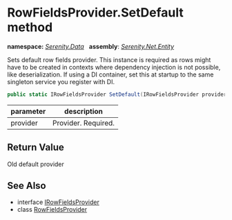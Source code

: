 # RowFieldsProvider.SetDefault method
**namespace:** *[Serenity.Data](../../README.md#serenity.data-namespace)*   **assembly**: *[Serenity.Net.Entity](../../README.md)*

Sets default row fields provider. This instance is required as rows might have to be created in contexts where dependency injection is not possible, like deserialization. If using a DI container, set this at startup to the same singleton service you register with DI.

```csharp
public static IRowFieldsProvider SetDefault(IRowFieldsProvider provider)
```

| parameter | description |
| --- | --- |
| provider | Provider. Required. |

## Return Value

Old default provider

## See Also

* interface [IRowFieldsProvider](../IRowFieldsProvider.md)
* class [RowFieldsProvider](../RowFieldsProvider.md)